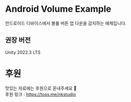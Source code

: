 # Android Volume Example
안드로이드 디바이스에서 볼륨 버튼 업 다운을 감지하는 예제입니다.

## 권장 버전  
Unity 2022.3 LTS

# 후원
맛있는 자료에는 후원으로 혼내주세요 🥹  
후원 링크 : https://toss.me/nkstudio
